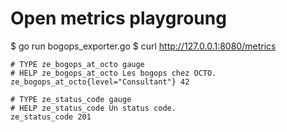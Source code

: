 # Open metrics playgroung

$ go run bogops_exporter.go
$ curl http://127.0.0.1:8080/metrics
```
# TYPE ze_bogops_at_octo gauge
# HELP ze_bogops_at_octo Les bogops chez OCTO.
ze_bogops_at_octo{level="Consultant"} 42

# TYPE ze_status_code gauge
# HELP ze_status_code Un status code.
ze_status_code 201
```
